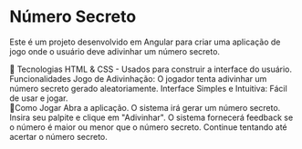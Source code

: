 <h1>Número Secreto</h1>
Este é um projeto desenvolvido em Angular para criar uma aplicação de jogo onde o usuário deve adivinhar um número secreto.

🚀 Tecnologias
HTML & CSS - Usados para construir a interface do usuário.
Funcionalidades
Jogo de Adivinhação: O jogador tenta adivinhar um número secreto gerado aleatoriamente.
Interface Simples e Intuitiva: Fácil de usar e jogar.
<br>
📑Como Jogar
Abra a aplicação.
O sistema irá gerar um número secreto.
Insira seu palpite e clique em "Adivinhar".
O sistema fornecerá feedback se o número é maior ou menor que o número secreto.
Continue tentando até acertar o número secreto.
